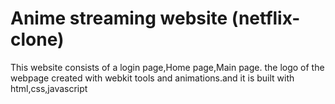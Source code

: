 # Anime streaming website (netflix-clone)
This website consists of a login page,Home page,Main page.
the logo of the webpage created with webkit tools and animations.and it is built with html,css,javascript
